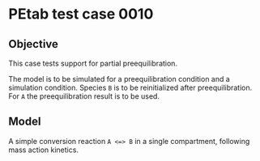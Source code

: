 # PEtab test case 0010

## Objective

This case tests support for partial preequilibration.

The model is to be simulated for a preequilibration condition and a
simulation condition.
Species `B` is to be reinitialized after preequilibration.
For `A` the preequilibration result is to be used.

## Model

A simple conversion reaction `A <=> B` in a single compartment, following
mass action kinetics.
